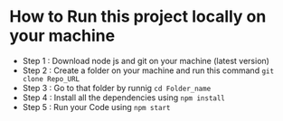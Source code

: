 # How to Run this project locally on your machine

- Step 1 : Download node js and git on your machine (latest version)
- Step 2 : Create a folder on your machine and run this command `git clone Repo_URL`
- Step 3 : Go to that folder by runnig `cd Folder_name`
- Step 4 : Install all the dependencies using `npm install`
- Step 5 : Run your Code using `npm start`